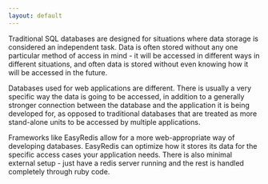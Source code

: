 ```yaml
---
layout: default
---
```

Traditional SQL databases are designed for situations where data storage is considered an independent task. Data is often stored without any one particular method of access in mind - it will be accessed in different ways in different situations, and often data is stored without even knowing how it will be accessed in the future.

Databases used for web applications are different. There is usually a very specific way the data is going to be accessed, in addition to a generally stronger connection between the database and the application it is being developed for, as opposed to traditional databases that are treated as more stand-alone units to be accessed by multiple applications.

Frameworks like EasyRedis allow for a more web-appropriate way of developing databases. EasyRedis can optimize how it stores its data for the specific access cases your application needs. There is also minimal external setup - just have a redis server running and the rest is handled completely through ruby code.
